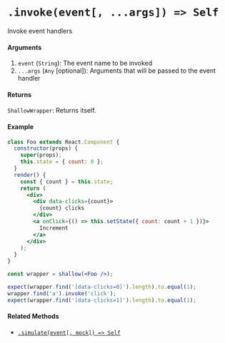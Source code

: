 # `.invoke(event[, ...args]) => Self`

Invoke event handlers


#### Arguments

1. `event` (`String`): The event name to be invoked
2. `...args` (`Any` [optional]): Arguments that will be passed to the event handler



#### Returns

`ShallowWrapper`: Returns itself.



#### Example

```jsx
class Foo extends React.Component {
  constructor(props) {
    super(props);
    this.state = { count: 0 };
  }
  render() {
    const { count } = this.state;
    return (
      <div>
        <div data-clicks={count}>
          {count} clicks
        </div>
        <a onClick={() => this.setState({ count: count + 1 })}>
          Increment
        </a>
      </div>
    );
  }
}

const wrapper = shallow(<Foo />);

expect(wrapper.find('[data-clicks=0]').length).to.equal(1);
wrapper.find('a').invoke('click');
expect(wrapper.find('[data-clicks=1]').length).to.equal(1);
```

#### Related Methods

- [`.simulate(event[, mock]) => Self`](simulate.md)

